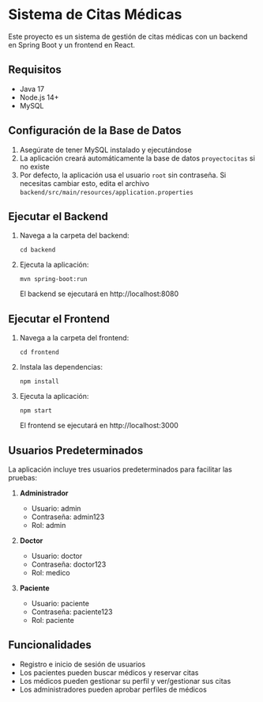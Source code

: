 # Sistema de Citas Médicas

Este proyecto es un sistema de gestión de citas médicas con un backend en Spring Boot y un frontend en React.

## Requisitos

- Java 17
- Node.js 14+
- MySQL

## Configuración de la Base de Datos

1. Asegúrate de tener MySQL instalado y ejecutándose
2. La aplicación creará automáticamente la base de datos `proyectocitas` si no existe
3. Por defecto, la aplicación usa el usuario `root` sin contraseña. Si necesitas cambiar esto, edita el archivo `backend/src/main/resources/application.properties`

## Ejecutar el Backend

1. Navega a la carpeta del backend:
   ```
   cd backend
   ```

2. Ejecuta la aplicación:
   ```
   mvn spring-boot:run
   ```
   
   El backend se ejecutará en http://localhost:8080

## Ejecutar el Frontend

1. Navega a la carpeta del frontend:
   ```
   cd frontend
   ```

2. Instala las dependencias:
   ```
   npm install
   ```

3. Ejecuta la aplicación:
   ```
   npm start
   ```
   
   El frontend se ejecutará en http://localhost:3000

## Usuarios Predeterminados

La aplicación incluye tres usuarios predeterminados para facilitar las pruebas:

1. **Administrador**
   - Usuario: admin
   - Contraseña: admin123
   - Rol: admin

2. **Doctor**
   - Usuario: doctor
   - Contraseña: doctor123
   - Rol: medico

3. **Paciente**
   - Usuario: paciente
   - Contraseña: paciente123
   - Rol: paciente

## Funcionalidades

- Registro e inicio de sesión de usuarios
- Los pacientes pueden buscar médicos y reservar citas
- Los médicos pueden gestionar su perfil y ver/gestionar sus citas
- Los administradores pueden aprobar perfiles de médicos
